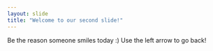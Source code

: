 ```yaml
---
layout: slide
title: "Welcome to our second slide!"
---
```

Be the reason someone smiles today :)
Use the left arrow to go back!
